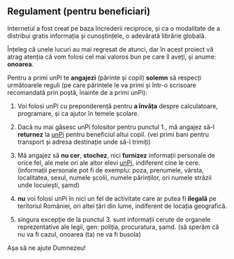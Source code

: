 ## Regulament (pentru beneficiari)

Internetul a fost creat pe baza încrederii reciproce, și ca o modalitate de a distribui gratis informația și cunoștințele, o adevărată librărie globală.

Înțeleg că unele lucuri au mai regresat de atunci, dar în acest proiect vă atrag atenția că vom folosi cel mai valoros bun pe care îl aveți, și anume: **onoarea**.

Pentru a primi unPi te **angajezi** (părinte și copil) **solemn** să respecți următoarele reguli (pe care părintele le va primi și într-o scrisoare recomandată prin poștă, înainte de a primi unPi):

1. Voi folosi unPi cu preponderență pentru **a învăța** despre calculatoare, programare, și ca ajutor în temele școlare.

2. Dacă nu mai găsesc unPi folositor pentru punctul 1., mă angajez să-l **returnez** la [unPi](http://returnez.unpi.ro/) pentru beneficiul altui copil. (vei primi bani pentru transport și adresa destinație unde să-l trimiți)

3. Mă angajez să **nu cer**, **stochez**, nici **furnizez** informații personale de orice fel, ale mele ori ale altor elevi [unPi](https://www.unpi.ro/), indiferent cine le cere. (informații personale pot fi de exemplu: poza, prenumele, vârsta, localitatea, sexul, numele școlii, numele părinților, ori numele străzii unde locuiești, șamd)

4. **nu** voi folosi unPi în nici un fel de activitate care ar putea fi **ilegală** pe teritoriul României, ori altei țări din lume, indiferent de locația geografică.

5. singura excepție de la punctul 3. sunt informații cerute de organele reprezentative ale legii, gen: poliția, procuratura, șamd. (să sperăm că nu va fi cazul, onoarea (ta) ne va fi busola)

Așa să ne ajute Dumnezeu!

<script src="https://cmp.osano.com/AzZcjgRoabf8stpc/0887f8c8-9c17-46e6-9dec-b215fb775c2b/osano.js"></script>

<script src="https://wchat.freshchat.com/js/widget.js"></script>

<script>
  window.fcWidget.init({
    token: "1dbeef16-76f2-47bc-bc8a-f848842e00d7",
    host: "https://wchat.freshchat.com"
  });
</script>
